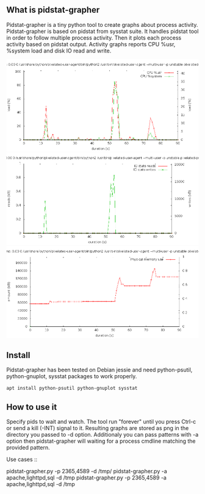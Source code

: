 What is pidstat-grapher
-----------------------

Pidstat-grapher is a tiny python tool to create graphs about process activity.
Pidstat-grapher is based on pidstat from sysstat suite. It handles pidstat tool
in order to follow multiple process activity. Then it plots each process activity
based on pidstat output. Activity graphs reports CPU %usr, %system load and disk IO
read and write.

![Alt text](contrib/example-images/cpu.png?raw=true "CPU")
![Alt text](contrib/example-images/io.png?raw=true "IO")
![Alt text](contrib/example-images/mem.png?raw=true "MEM")



Install
-------

Pidstat-grapher has been tested on Debian jessie and need python-psutil, python-gnuplot, sysstat
packages to work properly.

    apt install python-psutil python-gnuplot sysstat

How to use it
-------------

Specify pids to wait and watch. The tool run "forever" until you press Ctrl-c or
send a kill (-INT) signal to it. Resulting graphs are stored as png in the directory
you passed to -d option. Additionaly you can pass patterns with -a
option then pidstat-grapher will waiting for a process cmdline matching the provided pattern.

Use cases ::

 pidstat-grapher.py -p 2365,4589 -d /tmp/
 pidstat-grapher.py -a apache,lighttpd,sql -d /tmp
 pidstat-grapher.py -p 2365,4589 -a apache,lighttpd,sql -d /tmp
